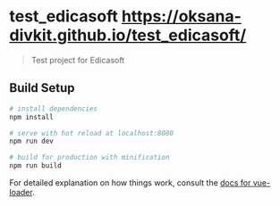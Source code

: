 # test_edicasoft https://oksana-divkit.github.io/test_edicasoft/

> Test project for Edicasoft

## Build Setup

``` bash
# install dependencies
npm install

# serve with hot reload at localhost:8080
npm run dev

# build for production with minification
npm run build
```

For detailed explanation on how things work, consult the [docs for vue-loader](http://vuejs.github.io/vue-loader).
